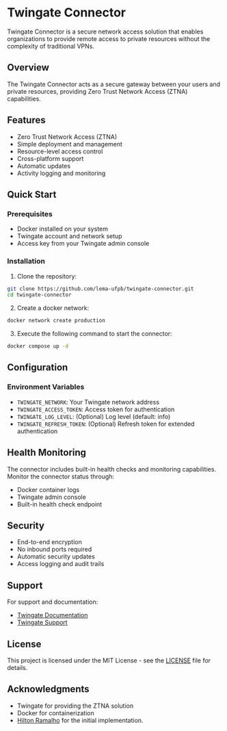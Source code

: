 # Twingate Connector

Twingate Connector is a secure network access solution that enables organizations to provide remote access to private resources without the complexity of traditional VPNs.

## Overview

The Twingate Connector acts as a secure gateway between your users and private resources, providing Zero Trust Network Access (ZTNA) capabilities.

## Features

- Zero Trust Network Access (ZTNA)
- Simple deployment and management
- Resource-level access control
- Cross-platform support
- Automatic updates
- Activity logging and monitoring

## Quick Start

### Prerequisites

- Docker installed on your system
- Twingate account and network setup
- Access key from your Twingate admin console

### Installation

1. Clone the repository:

```bash
git clone https://github.com/lema-ufpb/twingate-connector.git
cd twingate-connector
```

2. Create a docker network:

```bash
docker network create production
```

3. Execute the following command to start the connector:

```bash
docker compose up -d
```

## Configuration

### Environment Variables

- `TWINGATE_NETWORK`: Your Twingate network address
- `TWINGATE_ACCESS_TOKEN`: Access token for authentication
- `TWINGATE_LOG_LEVEL`: (Optional) Log level (default: info)
- `TWINGATE_REFRESH_TOKEN`: (Optional) Refresh token for extended authentication

## Health Monitoring

The connector includes built-in health checks and monitoring capabilities. Monitor the connector status through:

- Docker container logs
- Twingate admin console
- Built-in health check endpoint

## Security

- End-to-end encryption
- No inbound ports required
- Automatic security updates
- Access logging and audit trails

## Support

For support and documentation:

- [Twingate Documentation](https://docs.twingate.com)
- [Twingate Support](https://www.twingate.com/support)

## License

This project is licensed under the MIT License - see the [LICENSE](LICENSE) file for details.

## Acknowledgments

- Twingate for providing the ZTNA solution
- Docker for containerization
- [Hilton Ramalho](https://github.com/hiltonmbr) for the initial implementation.
